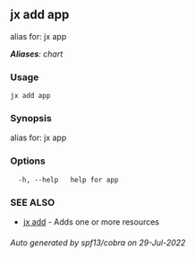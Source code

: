 ## jx add app

alias for: jx app

***Aliases**: chart*

### Usage

```
jx add app
```

### Synopsis

alias for: jx app

### Options

```
  -h, --help   help for app
```

### SEE ALSO

* [jx add](jx_add.md)	 - Adds one or more resources

###### Auto generated by spf13/cobra on 29-Jul-2022

